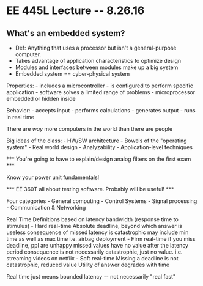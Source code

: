 # EE 445L Lecture -- 8.26.16

## What's an embedded system?
- Def: Anything that uses a processor but isn't a general-purpose computer.
- Takes advantage of application characteristics to optimize design
- Modules and interfaces between modules make up a big system
- Embedded system == cyber-physical system

Properties:
    - includes a microcontroller
    - is configured to perform specific application
    - software solves a limited range of problems
    - microprocessor embedded or hidden inside

Behavior:
    - accepts input
    - performs calculations
    - generates output
    - runs in real time

There are *way* more computers in the world than there are people

Big ideas of the class:
    - HW/SW architecture
    - Bowels of the "operating system"
    - Real world design
    - Analyzability
    - Application-level techniques

*** You're going to have to explain/design analog filters on the first exam ***

Know your power unit fundamentals!

*** EE 360T all about testing software. Probably will be useful! ***

Four categories
    - General computing
    - Control Systems
    - Signal processing
    - Communication & Networking

Real Time Definitions
based on latency bandwidth (response time to stimulus)
    - Hard real-time
        Absolute deadline, beyond which answer is useless
        consequence of missed latency is catastrophic
        may include min time as well as max time
        i.e. airbag deployment
    - Firm real-time
        if you miss deadline, ppl are unhappy 
        missed values have no value after the latency period
        consequence is not necessarily catastrophic, just no value.
        i.e. streaming videos on netflix
    - Soft real-time
        Missing a deadline is not catastrophic, reduced value
        Utility of answer degrades with time

Real time just means bounded latency -- not necessarily "real fast"
